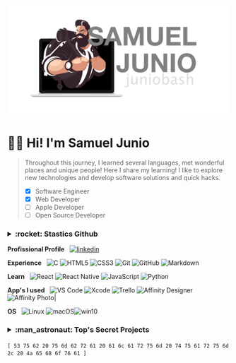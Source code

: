 
[![JunioBahs](backpack/photo/profile-transparent.png)](https://github.com/juniobash)
# :man_technologist: Hi! I'm Samuel Junio &nbsp; 
> Throughout this journey, I learned several languages, met wonderful places and unique people! Here I share my learning!
> I like to explore new technologies and develop software solutions and quick hacks.&nbsp;
>
> - [X] Software Engineer
> - [X] Web Developer
> - [ ] Apple Developer
> - [ ] Open Source Developer

<h3>
<details>
  <summary>:rocket: Stastics Github </summary>
  <a href="#">
    <img src="https://github-readme-stats.vercel.app/api?username=juniobash&show_icons=true&hide_border=true&theme=github_dark"/>
  </a>
  <a href="#">
    <img src="https://github-readme-stats.vercel.app/api/top-langs/?username=juniobash&langs_count=7&hide_border=true&layout=compact&theme=github_dark"/>
  </a>
</details>
</h3>

**Profissional Profile** &nbsp; 
[![linkedin](https://img.shields.io/badge/LinkedIn-0077B5?style=for-the-badge&logo=linkedin&logoColor=white)](https://www.linkedin.com/in/juniobash/)

**Experience** &nbsp; 
![C](https://img.shields.io/badge/C-00599C?style=for-the-badge&logo=c&logoColor=white) ![HTML5](https://img.shields.io/badge/HTML5-E34F26?style=for-the-badge&logo=html5&logoColor=white) ![CSS3](https://img.shields.io/badge/CSS3-1572B6?style=for-the-badge&logo=css3&logoColor=white) ![Git](https://img.shields.io/badge/git-%23F05033.svg?style=for-the-badge&logo=git&logoColor=white) ![GitHub](https://img.shields.io/badge/GitHub-100000?style=for-the-badge&logo=github&logoColor=white) ![Markdown](https://img.shields.io/badge/Markdown-000000?style=for-the-badge&logo=markdown&logoColor=white)

**Learn** &nbsp; 
![React](https://img.shields.io/badge/React-20232A?style=for-the-badge&logo=react&logoColor=61DAFB) ![React Native](https://img.shields.io/badge/React_Native-20232A?style=for-the-badge&logo=react&logoColor=61DAFB) ![JavaScript](https://img.shields.io/badge/JavaScript-F7DF1E?style=for-the-badge&logo=javascript&logoColor=black) ![Python](https://img.shields.io/badge/Python-14354C?style=for-the-badge&logo=python&logoColor=white)

**App's I used** &nbsp; 
![VS Code](https://img.shields.io/badge/Visual%20Studio-5C2D91.svg?style=for-the-badge&logo=visual-studio&logoColor=white) ![Xcode](https://img.shields.io/badge/Xcode-007ACC?style=for-the-badge&logo=Xcode&logoColor=white) ![Trello](https://img.shields.io/badge/Trello-%23026AA7.svg?style=for-the-badge&logo=Trello&logoColor=white) ![Affinity Designer](https://img.shields.io/badge/affinity%20desginer-%231B72BE.svg?style=for-the-badge&logo=affinity-designer&logoColor=white) ![Affinity Photo](https://img.shields.io/badge/affinityphoto-%237E4DD2.svg?style=for-the-badge&logo=affinity-photo&logoColor=white)|

**OS** &nbsp; 
![Linux](https://img.shields.io/badge/Linux-FCC624?style=for-the-badge&logo=linux&logoColor=black) ![macOS](https://img.shields.io/badge/mac%20os-000000?style=for-the-badge&logo=apple&logoColor=white)![win10](https://img.shields.io/badge/Windows-0078D6?style=for-the-badge&logo=windows&logoColor=white)
 
<h3>
<details> 
<summary> :man_astronaut: Top's Secret Projects</summary>
  <a href="#">
    <img src="https://github-readme-stats.vercel.app/api/pin/?username=juniobash&repo=backpack&hide_border=true&theme=github_dark"/>
  </a>
</details>
</h3>

`[ 53 75 62 20 75 6d 62 72 61 20 61 6c 61 72 75 6d 20 74 75 61 72 75 6d 2c 20 4a 65 68 6f 76 61 ]` &nbsp;
